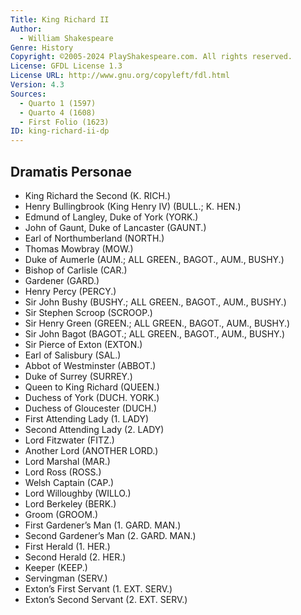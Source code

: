 ```yaml
---
Title: King Richard II
Author: 
  - William Shakespeare
Genre: History
Copyright: ©2005-2024 PlayShakespeare.com. All rights reserved.
License: GFDL License 1.3
License URL: http://www.gnu.org/copyleft/fdl.html
Version: 4.3
Sources:
  - Quarto 1 (1597)
  - Quarto 4 (1608)
  - First Folio (1623)
ID: king-richard-ii-dp
---
```


## Dramatis Personae


- King Richard the Second (K. RICH.)
- Henry Bullingbrook (King Henry IV) (BULL.; K. HEN.)
- Edmund of Langley, Duke of York (YORK.)
- John of Gaunt, Duke of Lancaster (GAUNT.)
- Earl of Northumberland (NORTH.)
- Thomas Mowbray (MOW.)
- Duke of Aumerle (AUM.; ALL GREEN., BAGOT., AUM., BUSHY.)
- Bishop of Carlisle (CAR.)
- Gardener (GARD.)
- Henry Percy (PERCY.)
- Sir John Bushy (BUSHY.; ALL GREEN., BAGOT., AUM., BUSHY.)
- Sir Stephen Scroop (SCROOP.)
- Sir Henry Green (GREEN.; ALL GREEN., BAGOT., AUM., BUSHY.)
- Sir John Bagot (BAGOT.; ALL GREEN., BAGOT., AUM., BUSHY.)
- Sir Pierce of Exton (EXTON.)
- Earl of Salisbury (SAL.)
- Abbot of Westminster (ABBOT.)
- Duke of Surrey (SURREY.)
- Queen to King Richard (QUEEN.)
- Duchess of York (DUCH. YORK.)
- Duchess of Gloucester (DUCH.)
- First Attending Lady (1. LADY)
- Second Attending Lady (2. LADY)
- Lord Fitzwater (FITZ.)
- Another Lord (ANOTHER LORD.)
- Lord Marshal (MAR.)
- Lord Ross (ROSS.)
- Welsh Captain (CAP.)
- Lord Willoughby (WILLO.)
- Lord Berkeley (BERK.)
- Groom (GROOM.)
- First Gardener’s Man (1. GARD. MAN.)
- Second Gardener’s Man (2. GARD. MAN.)
- First Herald (1. HER.)
- Second Herald (2. HER.)
- Keeper (KEEP.)
- Servingman (SERV.)
- Exton’s First Servant (1. EXT. SERV.)
- Exton’s Second Servant (2. EXT. SERV.)
